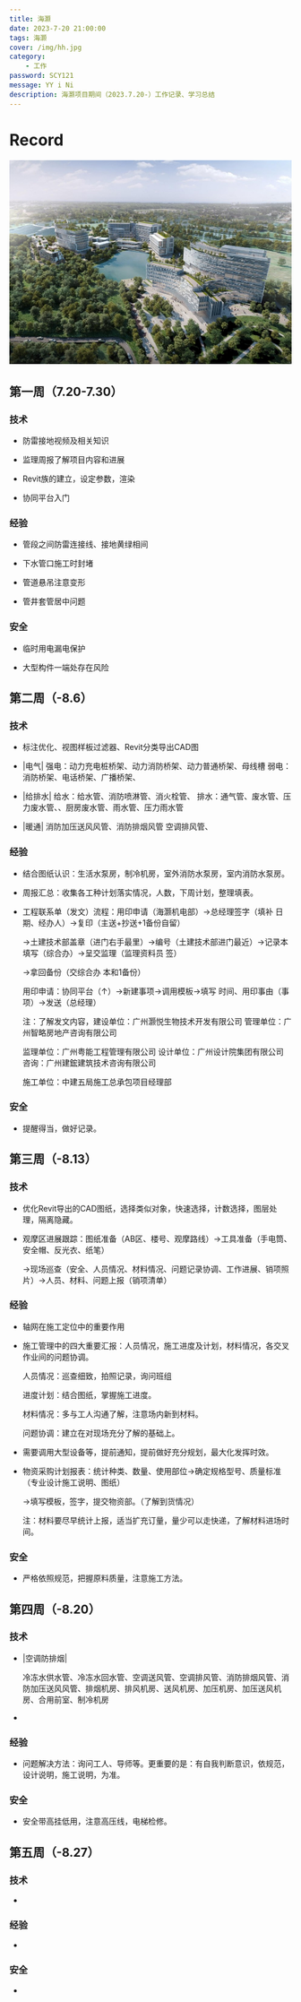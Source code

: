 ```yaml
---
title: 海灏
date: 2023-7-20 21:00:00
tags: 海灏
cover: /img/hh.jpg
category:
	- 工作
password: SCY121
message: YY i Ni
description: 海灏项目期间（2023.7.20-）工作记录、学习总结
---
```

# Record

![hh](海灏/hh.jpg)


## 第一周（7.20-7.30）

### 技术

- 防雷接地视频及相关知识

- 监理周报了解项目内容和进展

- Revit族的建立，设定参数，渲染

- 协同平台入门

### 经验

- 管段之间防雷连接线、接地黄绿相间

- 下水管口施工时封堵

- 管道悬吊注意变形

- 管井套管居中问题

### 安全

- 临时用电漏电保护

- 大型构件一端处存在风险

## 第二周（-8.6）

### 技术

- 标注优化、视图样板过滤器、Revit分类导出CAD图

- |电气|
	强电：动力充电桩桥架、动力消防桥架、动力普通桥架、母线槽
	弱电：消防桥架、电话桥架、广播桥架、

- |给排水|
	给水：给水管、消防喷淋管、消火栓管、
	排水：通气管、废水管、压力废水管、、厨房废水管、雨水管、压力雨水管

- |暖通|
	消防加压送风风管、消防排烟风管
	空调排风管、

### 经验

- 结合图纸认识：生活水泵房，制冷机房，室外消防水泵房，室内消防水泵房。

- 周报汇总：收集各工种计划落实情况，人数，下周计划，整理填表。

- 工程联系单（发文）流程：用印申请（海灏机电部）→总经理签字（填补 日期、经办人）→复印（主送+抄送+1备份自留）

  →土建技术部盖章（进门右手最里）→编号（土建技术部进门最近）→记录本填写（综合办）→呈交监理（监理资料员 签）

  →拿回备份（交综合办 本和1备份）

  用印申请：协同平台（↑）→新建事项→调用模板→填写 时间、用印事由（事项）→发送（总经理）
  
  注：了解发文内容，建设单位：广州灏悦生物技术开发有限公司  管理单位：广州智略房地产咨询有限公司  
  
  监理单位：广州粤能工程管理有限公司  设计单位：广州设计院集团有限公司  咨询：广州建鋐建筑技术咨询有限公司   
  
  施工单位：中建五局施工总承包项目经理部

### 安全

- 提醒得当，做好记录。

## 第三周（-8.13）

### 技术

- 优化Revit导出的CAD图纸，选择类似对象，快速选择，计数选择，图层处理，隔离隐藏。

- 观摩区进展跟踪：图纸准备（AB区、楼号、观摩路线）→工具准备（手电筒、安全帽、反光衣、纸笔）

  →现场巡查（安全、人员情况、材料情况、问题记录协调、工作进展、销项照片）→人员、材料、问题上报（销项清单）

### 经验

- 轴网在施工定位中的重要作用

- 施工管理中的四大重要汇报：人员情况，施工进度及计划，材料情况，各交叉作业间的问题协调。

  人员情况：巡查细致，拍照记录，询问班组

  进度计划：结合图纸，掌握施工进度。

  材料情况：多与工人沟通了解，注意场内新到材料。

  问题协调：建立在对现场充分了解的基础上。

- 需要调用大型设备等，提前通知，提前做好充分规划，最大化发挥时效。

- 物资采购计划报表：统计种类、数量、使用部位→确定规格型号、质量标准（专业设计施工说明、图纸）

  →填写模板，签字，提交物资部。（了解到货情况）
  
  注：材料要尽早统计上报，适当扩充订量，量少可以走快递，了解材料进场时间。

### 安全

- 严格依照规范，把握原料质量，注意施工方法。

## 第四周（-8.20）

### 技术

- |空调防排烟|

  冷冻水供水管、冷冻水回水管、空调送风管、空调排风管、消防排烟风管、消防加压送风风管、排烟机房、排风机房、送风机房、加压机房、加压送风机房、合用前室、制冷机房

- 

### 经验

- 问题解决方法：询问工人、导师等。更重要的是：有自我判断意识，依规范，设计说明，施工说明，为准。

### 安全

- 安全带高挂低用，注意高压线，电梯检修。

## 第五周（-8.27）

### 技术

- 

### 经验

- 

### 安全

- 
